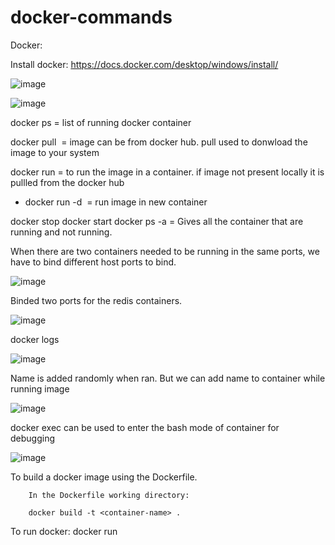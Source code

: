 # docker-commands
Docker:
        
   

Install docker: https://docs.docker.com/desktop/windows/install/

![image](https://user-images.githubusercontent.com/59678465/171041667-3709573d-c389-4a58-b289-9410eb3ed19f.png)

![image](https://user-images.githubusercontent.com/59678465/171041707-742b7159-bc11-46b6-9304-c883ff02766b.png)

docker ps = list of running docker container

docker pull <image> = image can be from docker hub. pull used to donwload the image to your system
  
docker run <image>=  to run the image in a container. if image not present locally it is pullled from the docker hub
  - docker run -d <image> = run image in new container
  
docker stop <id of container>
docker start <id of the container>
docker ps -a  = Gives all the container that are running and not running.
  

When there are two containers needed to be running in the same ports, we have to bind different host ports to bind.  
  
![image](https://user-images.githubusercontent.com/59678465/171157965-90d605f0-ccf1-49ba-ae72-22bcdf84d06c.png)
  
Binded two ports for the redis containers.
  
  ![image](https://user-images.githubusercontent.com/59678465/171160994-94a163b5-f939-4331-9e67-75436d4160d6.png)

  
docker logs <container id>

![image](https://user-images.githubusercontent.com/59678465/171174928-a3584199-98d8-433f-98de-1aba8e6afeb6.png)
    
  
Name is added randomly when ran. But we can add name to container while running image
  
  ![image](https://user-images.githubusercontent.com/59678465/171174394-c85a82d7-bf15-4868-8004-16430200f599.png)
  
  
docker exec can be used to enter the bash mode of container for debugging
  
  ![image](https://user-images.githubusercontent.com/59678465/171179562-8fe310e2-48f8-4e2b-ab8a-6264e7ff2740.png)
  
  

To build a docker image using the Dockerfile.
        
        In the Dockerfile working directory:
        
        docker build -t <container-name> . 
        
To run docker: docker run <container-name>
